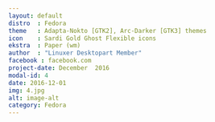```yaml
---
layout: default
distro	: Fedora
theme 	: Adapta-Nokto [GTK2], Arc-Darker [GTK3] themes
icon 	: Sardi Gold Ghost Flexible icons
ekstra 	: Paper (wm)	
author 	: "Linuxer Desktopart Member"
facebook : facebook.com
project-date: December  2016
modal-id: 4
date: 2016-12-01
img: 4.jpg
alt: image-alt
category: Fedora
---
```


